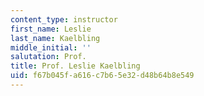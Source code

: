 ```yaml
---
content_type: instructor
first_name: Leslie
last_name: Kaelbling
middle_initial: ''
salutation: Prof.
title: Prof. Leslie Kaelbling
uid: f67b045f-a616-c7b6-5e32-d48b64b8e549
---
```

